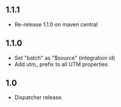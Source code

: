 1.1.1
-----

 * Re-release 1.1.0 on maven central

1.1.0
-----

 * Set "batch" as "$source" (integration id)
 * Add utm_ prefix to all UTM properties

1.0
-----

 * Dispatcher release.